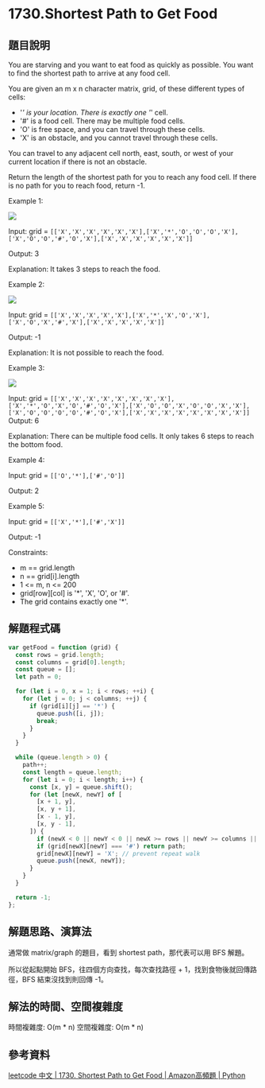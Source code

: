 # 1730.Shortest Path to Get Food

## 題目說明

You are starving and you want to eat food as quickly as possible. You want to find the shortest path to arrive at any food cell.

You are given an m x n character matrix, grid, of these different types of cells:

- '_' is your location. There is exactly one '_' cell.
- '#' is a food cell. There may be multiple food cells.
- 'O' is free space, and you can travel through these cells.
- 'X' is an obstacle, and you cannot travel through these cells.

You can travel to any adjacent cell north, east, south, or west of your current location if there is not an obstacle.

Return the length of the shortest path for you to reach any food cell. If there is no path for you to reach food, return -1.

Example 1:

![](https://upload.cc/i1/2023/12/10/V6Xhwk.jpg)

Input: grid = `[['X','X','X','X','X','X'],['X','*','O','O','O','X'],['X','O','O','#','O','X'],['X','X','X','X','X','X']]`

Output: 3

Explanation: It takes 3 steps to reach the food.

Example 2:

![](https://upload.cc/i1/2023/12/10/DdAKLw.jpg)

Input: grid = `[['X','X','X','X','X'],['X','*','X','O','X'],['X','O','X','#','X'],['X','X','X','X','X']]`

Output: -1

Explanation: It is not possible to reach the food.

Example 3:

![](https://upload.cc/i1/2023/12/10/01iugF.jpg)

Input: grid = `[['X','X','X','X','X','X','X','X'],['X','*','O','X','O','#','O','X'],['X','O','O','X','O','O','X','X'],['X','O','O','O','O','#','O','X'],['X','X','X','X','X','X','X','X']]
`
Output: 6

Explanation: There can be multiple food cells. It only takes 6 steps to reach the bottom food.

Example 4:

Input: grid = `[['O','*'],['#','O']]`

Output: 2

Example 5:

Input: grid = `[['X','*'],['#','X']]`

Output: -1

Constraints:

- m == grid.length
- n == grid[i].length
- 1 <= m, n <= 200
- grid[row][col] is '\*', 'X', 'O', or '#'.
- The grid contains exactly one '\*'.

## 解題程式碼

```javascript
var getFood = function (grid) {
  const rows = grid.length;
  const columns = grid[0].length;
  const queue = [];
  let path = 0;

  for (let i = 0, x = 1; i < rows; ++i) {
    for (let j = 0; j < columns; ++j) {
      if (grid[i][j] == '*') {
        queue.push([i, j]);
        break;
      }
    }
  }

  while (queue.length > 0) {
    path++;
    const length = queue.length;
    for (let i = 0; i < length; i++) {
      const [x, y] = queue.shift();
      for (let [newX, newY] of [
        [x + 1, y],
        [x, y + 1],
        [x - 1, y],
        [x, y - 1],
      ]) {
        if (newX < 0 || newY < 0 || newX >= rows || newY >= columns || grid[newX][newY] === 'X') continue;
        if (grid[newX][newY] === '#') return path;
        grid[newX][newY] = 'X'; // prevent repeat walk
        queue.push([newX, newY]);
      }
    }
  }

  return -1;
};
```

## 解題思路、演算法

通常做 matrix/graph 的題目，看到 shortest path，那代表可以用 BFS 解題。

所以從起點開始 BFS，往四個方向查找，每次查找路徑 + 1，找到食物後就回傳路徑，BFS 結束沒找到則回傳 -1。

## 解法的時間、空間複雜度

時間複雜度: O(m * n)
空間複雜度: O(m * n)

## 參考資料

[leetcode 中文 | 1730. Shortest Path to Get Food | Amazon高頻題 | Python](https://youtu.be/F0VC47KVnFI)
